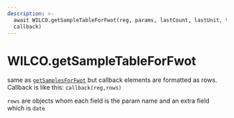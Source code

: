 ```yaml
---
description: >-
  await WILCO.getSampleTableForFwot(reg, params, lastCount, lastUnit, toDate,
  callback)
---
```


# WILCO.getSampleTableForFwot

same as [`getSamplesForFwot`](wilco.getsamplesforfwot.md) but callback elements are formatted as rows. Callback is like this: `callback(reg,rows)`

`rows` are objects whom each field is the param name and an extra field which is `date`

